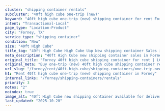 ```yaml
---
cluster: "shipping container rentals"
subcluster: "40ft high cube one-trip (new)"
keyword: "40ft high cube one-trip (new) shipping container for rent Forney, TX"
intent: "Transactional-Local"
page_type: "Location-Product"
city: "Forney, TX"
service_type: "shipping container"
condition: "New"
size: "40ft High Cube"
title_tag: "40ft High Cube High Cube Uap New shipping container Sales in Forney | LC Container"
meta_description: "40ft High Cube new shipping container sales in Forney. High cube containers with extra height. Fast delivery, competitive pricing. Serving shipping containers area. Quote ID: VHT. Call (214) 524-4168 for your free quote today."
original_title: "Forney 40ft high cube shipping container for rent | LC"
original_meta: "Buy one-trip (new) 40ft high cube shipping container rent with local delivery in Forney, TX. LC Container — local Since 2003. Request a fast quote today."
url_slug: "/forney/rent/40ft-high-cube/shipping-containers/one-trip-new"
h1: "Rent 40ft high cube one-trip (new) shipping container in Forney"
internal_links: "/forney/shipping-containers/rentals"
priority: 3
notes: "2"
noindex: true
image_alt: "40ft High Cube new shipping container available for delivery in Forney"
last_updated: "2025-10-20"
---
```


<!-- TODO: Add unique city/inventory copy, images, and internal links here. -->
